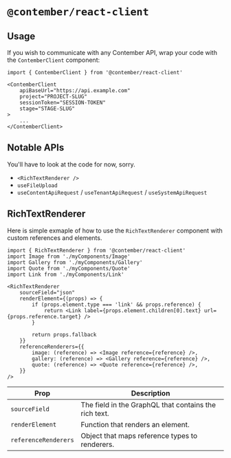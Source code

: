 # `@contember/react-client`

## Usage

If you wish to communicate with any Contember API, wrap your code with the `ContemberClient` component:

```tsx
import { ContemberClient } from '@contember/react-client'

<ContemberClient
	apiBaseUrl="https://api.example.com"
	project="PROJECT-SLUG"
	sessionToken="SESSION-TOKEN"
	stage="STAGE-SLUG"
>
	...
</ContemberClient>
```

## Notable APIs

You'll have to look at the code for now, sorry.

- `<RichTextRenderer />`
- `useFileUpload`
- `useContentApiRequest` / `useTenantApiRequest` / `useSystemApiRequest`

## RichTextRenderer

Here is simple exmaple of how to use the `RichTextRenderer` component with custom references and elements.

```tsx
import { RichTextRenderer } from '@contember/react-client'
import Image from './myComponents/Image'
import Gallery from './myComponents/Gallery'
import Quote from './myComponents/Quote'
import Link from './myComponents/Link'

<RichTextRenderer
	sourceField="json"
	renderElement={(props) => {
		if (props.element.type === 'link' && props.reference) {
			return <Link label={props.element.children[0].text} url={props.reference.target} />
		}

		return props.fallback
	}}
	referenceRenderers={{
		image: (reference) => <Image reference={reference} />,
		gallery: (reference) => <Gallery reference={reference} />,
		quote: (reference) => <Quote reference={reference} />,
	}}
/>
```

| Prop                 | Description                                           |
| -------------------- | ----------------------------------------------------- |
| `sourceField`        | The field in the GraphQL that contains the rich text. |
| `renderElement`      | Function that renders an element.                     |
| `referenceRenderers` | Object that maps reference types to renderers.        |
